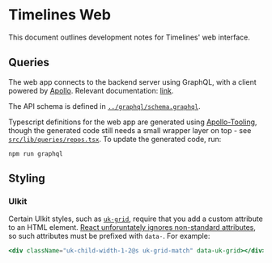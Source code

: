 # Timelines Web

This document outlines development notes for Timelines' web interface.

## Queries

The web app connects to the backend server using GraphQL, with a client powered by
[Apollo](https://github.com/apollographql/apollo-client). Relevant documentation:
[link](https://www.apollographql.com/docs/react/).

The API schema is defined in [`../graphql/schema.graphql`](../graphql/schema.graphql).

Typescript definitions for the web app are generated using
[Apollo-Tooling](https://github.com/apollographql/apollo-tooling), though the
generated code still needs a small wrapper layer on top - see
[`src/lib/queries/repos.tsx`](src/lib/queries/repos.tsx). To update the generated
code, run:

```
npm run graphql
```

## Styling

### UIkit

Certain UIkit styles, such as [`uk-grid`](https://getuikit.com/docs/grid),
require that you add a custom attribute to an HTML element.
[React unforuntately ignores non-standard attributes](https://zhenyong.github.io/react/docs/jsx-gotchas.html#custom-html-attributes),
so such attributes must be prefixed with `data-`. For example:

```jsx
<div className="uk-child-width-1-2@s uk-grid-match" data-uk-grid></div>
```

